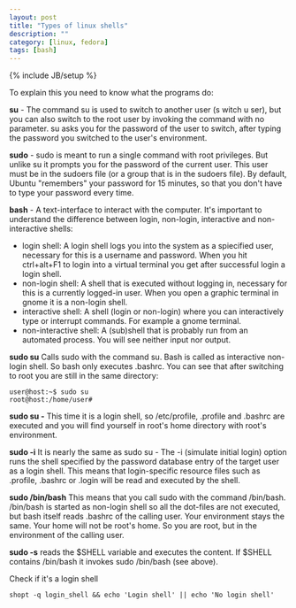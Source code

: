 ```yaml
---
layout: post
title: "Types of linux shells"
description: ""
category: [linux, fedora]
tags: [bash]
---
```

{% include JB/setup %}


To explain this you need to know what the programs do:

**su** - The command su is used to switch to another user (s witch u ser), but you can also switch to the root user by invoking the command with no parameter. su asks you for the password of the user to switch, after typing the password you switched to the user's environment.

**sudo** - sudo is meant to run a single command with root privileges. But unlike su it prompts you for the password of the current user. This user must be in the sudoers file (or a group that is in the sudoers file). By default, Ubuntu "remembers" your password for 15 minutes, so that you don't have to type your password every time.

**bash** - A text-interface to interact with the computer. It's important to understand the difference between login, non-login, interactive and non-interactive shells:

* login shell: A login shell logs you into the system as a spiecified user, necessary for this is a username and password. When you hit ctrl+alt+F1 to login into a virtual terminal you get after successful login a login shell.
* non-login shell: A shell that is executed without logging in, necessary for this is a currently logged-in user. When you open a graphic terminal in gnome it is a non-login shell.
* interactive shell: A shell (login or non-login) where you can interactively type or interrupt commands. For example a gnome terminal.
* non-interactive shell: A (sub)shell that is probably run from an automated process. You will see neither input nor output.

**sudo su** Calls sudo with the command su. Bash is called as interactive non-login shell. So bash only executes .bashrc. You can see that after switching to root you are still in the same directory:

    user@host:~$ sudo su
    root@host:/home/user#

**sudo su -** This time it is a login shell, so /etc/profile, .profile and .bashrc are executed and you will find yourself in root's home directory with root's environment.

**sudo -i** It is nearly the same as sudo su - The -i (simulate initial login) option runs the shell specified by the password database entry of the target user as a login shell. This means that login-specific resource files such as .profile, .bashrc or .login will be read and executed by the shell.

**sudo /bin/bash** This means that you call sudo with the command /bin/bash. /bin/bash is started as non-login shell so all the dot-files are not executed, but bash itself reads .bashrc of the calling user. Your environment stays the same. Your home will not be root's home. So you are root, but in the environment of the calling user.

**sudo -s** reads the $SHELL variable and executes the content. If $SHELL contains /bin/bash it invokes sudo /bin/bash (see above).

Check if it's a login shell

    shopt -q login_shell && echo 'Login shell' || echo 'No login shell'